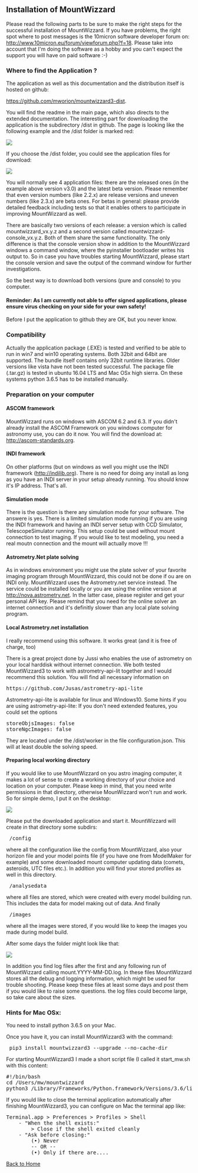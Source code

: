 ## Installation of MountWizzard

Please read the following parts to be sure to make the right steps for the successful installation of
MountWizzard. If you have problems, the right spot where to post messages is the 10micron software
developer forum on: http://www.10micron.eu/forum/viewforum.php?f=18. Please take into account that I'm
doing the software as a hobby and you can't expect the support you will have on paid software :-)

### Where to find the Application ?

The application as well as this documentation and the distribution itself is hosted on github:

https://github.com/mworion/mountwizzard3-dist.

You will find the readme in the main page, which also directs to the extended documentation. The
interesting part for downloading the application is the subdirectory /dist in github. The page is
looking like the following example and the /dist folder is marked red:

<img src="pics/github_dist.png"/>

If you choose the /dist folder, you could see the application files for download:

<img src="pics/github_dist_files.png"/>

You will normally see 4 application files: there are the released ones (in the example above version v3.0)
and the latest beta version. Please remember that even version numbers (like 2.2.x) are release versions
and uneven numbers (like 2.3.x) are beta ones. For betas in general: please provide detailed feedback
including tests so that it enables others to participate in improving MountWizzard as well.

There are basically two versions of each release: a version which is called mountwizzard_vx.y.z and a
second version called mountwizzard-console_vx.y.z. Both of them share the same functionality. The only
difference is that the console version show in addition to the MountWizzard windows a command window,
where the pyinstaller bootloader writes his output to. So in case you have troubles starting MountWizzard,
please start the console version and save the output of the command window for further investigations.

So the best way is to download both versions (pure and console) to you computer.

#### Reminder: As I am currently not able to offer signed applications, please ensure virus checking on your side for your own safety!
Before I put the application to github they are OK, but you never know.

### Compatibility
Actually the application package (.EXE) is tested and verified to be able to run in win7 and win10
operating systems. Both 32bit and 64bit are supported. The bundle itself contains only 32bit runtime
libraries. Older versions like vista have not been tested successful.
The package file (.tar.gz) is tested in ubuntu 16.04 LTS and Mac OSx high sierra. On these systems
python 3.6.5 has to be installed manually.

### Preparation on your computer
#### ASCOM framework
MountWizzard runs on windows with ASCOM 6.2 and 6.3.  If you didn't already install the ASCOM Framework
on you windows computer for astronomy use, you can do it now. You will find the download at:
http://ascom-standards.org.

#### INDI framework
On other platforms (but on windows as well you might use the INDI framework (http://indilib.org).
There is no need for doing any install as long as you have an INDI server in your setup already running.
You should know it's IP address. That's all.

#### Simulation mode
There is the question is there any simulation mode for your software. The answere is yes. There is a
limited simulation mode running if you are using the INDI framework and having an INDI server setup
with CCD Simulator, TelescopeSimulator running. This setup could be used without mount connection to test
imaging. If you would like to test modeling, you need a real moutn connection and the mount will actually
move !!!

#### Astrometry.Net plate solving
As in windows environment you might use the plate solver of your favorite imaging program through
MountWizzard, this could not be done if ou are on INDI only. MountWizzard uses the Astrometry.net service
instead. The service could be installed locally or you are using the online version at
http://nova.astrometry.net. In the latter case, please register and get your personal API key. Please
remind that you need for the online solver an internet connection and it's definitly slower than any local
plate solving program.

#### Local Astrometry.net installation
I really recommend using this software. It works great (and it is free of charge, too)

There is a great project done by Jussi who enables the use of astrometry on your local harddisk without
internet connection. We both tested MountWizzard3 to work with astrometry-api-lit together and I would
recommend this solution. You will find all necessary information on
<pre>https://github.com/Jusas/astrometry-api-lite</pre>
Astrometry-api-lite is available for linux and Windows10.
Some hints if you are using astrometry-api-lite: If you don't need extended features, you could set the
options
<pre>
storeObjsImages: false
storeNgcImages: false</pre>
They are located under the <installation directory>/dist/worker in the file configuration.json. This will
at least double the solving speed.

#### Preparing local working directory
If you would like to use MountWizzard on you astro imaging computer, it makes a lot of sense to create a
working directory of your choice and location on your computer. Please keep in mind, that you need write
permissions in that directory, otherwise MounWizzard won't run and work.
So for simple demo, I put it on the desktop:

<img src="pics/workdir.png"/>

Please put the downloaded application and start it. MountWizzard will create in that directory some
subdirs:

<pre> /config </pre>

where all the configuration like the config from MountWizzard, also your horizon file and your model
points file (if you have one from ModelMaker for example) and some downloaded mount computer updating
data (comets, asteroids, UTC files etc.). In addition you will find your stored profiles as well in this
directory.

<pre> /analysedata </pre>
where all files are stored, which were created with every model building run. This includes the data
for model making out of data. And finally

<pre> /images </pre>

where all the images were stored, if you would like to keep the images you made during model build.

After some days the folder might look like that:

<img src="pics/workdir_content.png"/>

In addition you find log files after the first and any following run of MountWizzard calling mount.YYYY-MM-DD.log. In these files MountWizzard
stores all the debug and logging information, which might be used for trouble shooting. Please keep these files at least some days and post them
if you would like to raise some questions. the log files could become large, so take care about the sizes.

### Hints for Mac OSx:

You need to install python 3.6.5 on your Mac.

Once you have it, you can install MountWizzard3 with the command:
<pre> pip3 install mountwizzard3 --upgrade --no-cache-dir </pre>

For starting MountWizzard3 I made a short script file (I called it start_mw.sh with this content:
<pre>
#!/bin/bash
cd /Users/mw/mountwizzard
python3 /Library/Frameworks/Python.framework/Versions/3.6/lib/python3.6/site-packages/mountwizzard/mountwizzard3.py
</pre>

If you would like to close the terminal application automatically after finishing MountWizzard3, you can
configure on Mac the terminal app like:

<pre>
Terminal.app > Preferences > Profiles > Shell
    - "When the shell exists:"
        > Close if the shell exited cleanly
    - "Ask before closing:"
        (•) Never
        -- OR --
        (•) Only if there are....
</pre>

[Back to Home](home.md)